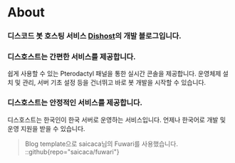 # About
### 디스코드 봇 호스팅 서비스 [Dishost](https://dishost.kr)의 개발 블로그입니다.

### 디스호스트는 간편한 서비스를 제공합니다.
쉽게 사용할 수 있는 Pterodactyl 패널을 통한 실시간 콘솔을 제공합니다. 운영체제 설치 및 관리, 서버 기초 설정 등을 건너뛰고 바로 봇 개발을 시작할 수 있습니다.

### 디스호스트는 안정적인 서비스를 제공합니다.
디스호스트는 한국인이 한국 서버로 운영하는 서비스입니다. 언제나 한국어로 개발 및 운영 지원을 받을 수 있습니다.


> Blog template으로 saicaca님의 Fuwari를 사용했습니다.
::github{repo="saicaca/fuwari"}